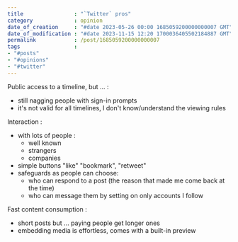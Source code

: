 ```yaml
---
title                : "`Twitter` pros"
category             : opinion
date_of_creation     : "#date 2023-05-26 00:00 1685059200000000007 GMT"
date_of_modification : "#date 2023-11-15 12:20 1700036405502184887 GMT"
permalink            : /post/1685059200000000007
tags                 : 
- "#posts"
- "#opinions"
- "#twitter"
---
```


Public access to a timeline, but ... :
- still nagging people with sign-in prompts
- it's not valid for all timelines, I don't know/understand the viewing rules

Interaction :
- with lots of people :
  - well known
  - strangers
  - companies
- simple buttons "like" "bookmark", "retweet"
- safeguards as people can choose:
  - who can respond to a post (the reason that made me come back at the time)
  - who can message them by setting on only accounts I follow

Fast content consumption : 
- short posts but ... paying people get longer ones
- embedding media is effortless, comes with a built-in preview